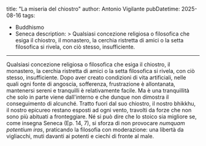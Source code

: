 title: "La miseria del chiostro"
author: Antonio Vigilante
pubDatetime: 2025-08-16
tags:
 - Buddhismo
 - Seneca
description: >
 Qualsiasi concezione religiosa o filosofica che esiga il chiostro, il monastero, la cerchia 
 ristretta di amici o la setta filosofica si rivela, con ciò stesso, insufficiente. 
---

Qualsiasi concezione religiosa o filosofica che esiga il chiostro, il monastero, la cerchia ristretta di amici o la setta filosofica si rivela, con ciò stesso, insufficiente. Dopo aver creato condizioni di vita artificiali, nelle quali ogni fonte di angoscia, sofferenza, frustrazione è allontanata, mantenersi sereni e tranquilli è relativamente facile. Ma è una tranquillità che solo in parte viene dall'interno e che dunque non dimostra il conseguimento di alcunché. Tratto fuori dal suo chiostro, il nostro bhikkhu, il nostro epicureo restano esposti ad ogni vento, travolti da forze che non sono più abituati a fronteggiare. Né si può dire che lo stoico sia migliore se, come insegna Seneca (Ep. 14, 7), si sforza di  non provocare *numquam potentium iras*, praticando la filosofia con moderazione: una libertà da vigliacchi, muti davanti ai potenti e ciechi di fronte al male.
